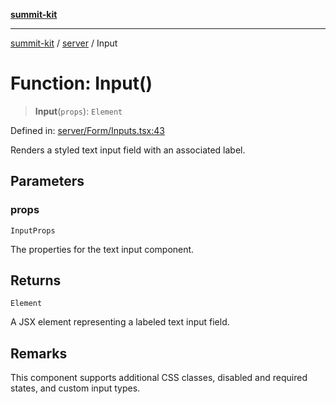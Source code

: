 [**summit-kit**](../../README.md)

***

[summit-kit](../../modules.md) / [server](../README.md) / Input

# Function: Input()

> **Input**(`props`): `Element`

Defined in: [server/Form/Inputs.tsx:43](https://github.com/andrewgremlich/summit-kit/blob/83ca293511d499b2ad451ed0dabcf376bf6e5f0d/src/react/server/Form/Inputs.tsx#L43)

Renders a styled text input field with an associated label.

## Parameters

### props

`InputProps`

The properties for the text input component.

## Returns

`Element`

A JSX element representing a labeled text input field.

## Remarks

This component supports additional CSS classes, disabled and required states, and custom input types.
